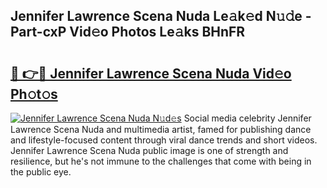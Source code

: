 ## Jennifer Lawrence Scena Nuda Le𝚊k𝚎d N𝚞𝚍e - Part-cxP Vid𝚎o Photos Le𝚊ks BHnFR

# <h2><a href="http://fbc2ow.evod.top/?m=Jennifer+Lawrence+Scena+Nuda">🔗 👉🔴 Jennifer Lawrence Scena Nuda Vid𝚎o Ph𝚘t𝚘s</a></h2>

[![Jennifer Lawrence Scena Nuda N𝚞d𝚎s](https://i.imgur.com/8V9OHl7.gif)](http://fbc2ow.evod.top/?m=Jennifer+Lawrence+Scena+Nuda)
Social media celebrity Jennifer Lawrence Scena Nuda and multimedia artist, famed for publishing dance and lifestyle-focused content through viral dance trends and short videos. Jennifer Lawrence Scena Nuda public image is one of strength and resilience, but he's not immune to the challenges that come with being in the public eye. 
